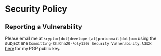 # Security Policy
## Reporting a Vulnerability

Please email me at ```kryptor[dot]developer[at]protonmail[dot]com``` using the subject line ```Committing-ChaCha20-Poly1305 Security Vulnerability```. Click [here](https://firebasestorage.googleapis.com/v0/b/gitbook-28427.appspot.com/o/assets%2F-MQ3mYNSOjNkHuQB7Nyt%2F-MUwTi2nZecNkyQ0reR7%2F-MUwTomF7Txx32Nm2k7o%2Fkryptor_email_key.asc?alt=media&token=b3fe4ae6-046d-4eaa-8a8f-e0ca918dad87) for my PGP public key.
